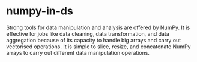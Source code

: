 # numpy-in-ds
Strong tools for data manipulation and analysis are offered by NumPy. It is effective for jobs like data cleaning, data transformation, and data aggregation because of its capacity to handle big arrays and carry out vectorised operations. It is simple to slice, resize, and concatenate NumPy arrays to carry out different data manipulation operations.
